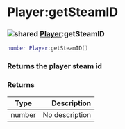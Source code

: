 # Player:getSteamID

### ![shared](../../home/player/.gitbook/assets/shared.png) [Player](../../home/player/home/Player/):getSteamID

```lua
number Player:getSteamID()
```

### Returns the player steam id

### Returns

| Type   |    Description |
| ------ | -------------: |
| number | No description |
